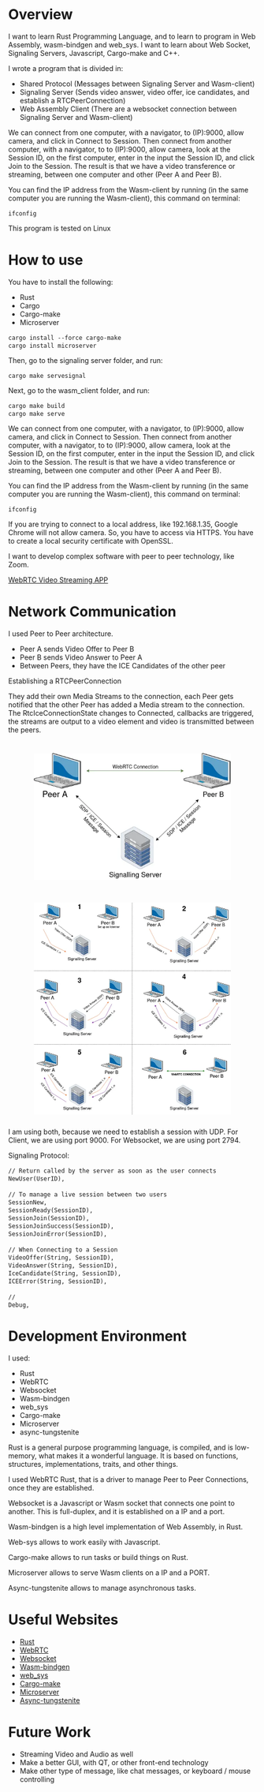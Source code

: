 # Overview

I want to learn Rust Programming Language, and to learn to program in Web Assembly, wasm-bindgen and web_sys. I want to learn about Web Socket, Signaling Servers, Javascript, Cargo-make and C++.

I wrote a program that is divided in:

- Shared Protocol (Messages between Signaling Server and Wasm-client)
- Signaling Server (Sends video answer, video offer, ice candidates, and establish a RTCPeerConnection)
- Web Assembly Client (There are a websocket connection between Signaling Server and Wasm-client)

We can connect from one computer, with a navigator, to (IP):9000, allow camera, and click in Connect to Session. Then connect from another computer, with a navigator, to to (IP):9000, allow camera, look at the Session ID, on the first computer, enter in the input the Session ID, and click Join to the Session. The result is that we have a video transference or streaming, between one computer and other (Peer A and Peer B).

You can find the IP address from the Wasm-client by running (in the same computer you are running the Wasm-client), this command on terminal:

```
ifconfig
```

This program is tested on Linux

# How to use

You have to install the following:

- Rust
- Cargo
- Cargo-make
- Microserver

```
cargo install --force cargo-make
cargo install microserver
```

Then, go to the signaling server folder, and run:

```
cargo make servesignal
```

Next, go to the wasm_client folder, and run:

```
cargo make build
cargo make serve
```

We can connect from one computer, with a navigator, to (IP):9000, allow camera, and click in Connect to Session. Then connect from another computer, with a navigator, to to (IP):9000, allow camera, look at the Session ID, on the first computer, enter in the input the Session ID, and click Join to the Session. The result is that we have a video transference or streaming, between one computer and other (Peer A and Peer B).

You can find the IP address from the Wasm-client by running (in the same computer you are running the Wasm-client), this command on terminal:

```
ifconfig
```

If you are trying to connect to a local address, like 192.168.1.35, Google Chrome will not allow camera. So, you have to access via HTTPS. You have to create a local security certificate with OpenSSL.

I want to develop complex software with peer to peer technology, like Zoom.

[WebRTC Video Streaming APP](https://www.youtube.com/watch?v=toNtPH9FuyE)

# Network Communication

I used Peer to Peer architecture.

- Peer A sends Video Offer to Peer B
- Peer B sends Video Answer to Peer A
- Between Peers, they have the ICE Candidates of the other peer

Establishing a RTCPeerConnection

They add their own Media Streams to the connection, each Peer gets notified that the other Peer has added a Media stream to the connection. The RtcIceConnectionState changes to Connected, callbacks are triggered, the streams are output to a video element and video is transmitted between the peers.

<h1 align="center">
 <a><img src="./architecture1.webp" width='400' alt="WebRTC in Rust" ></a>
 </h1>

<h1 align="center">
 <a><img src="./architecture2.webp" width='400' alt="WebRTC in Rust" ></a>
 </h1>

I am using both, because we need to establish a session with UDP. For Client, we are using port 9000.
For Websocket, we are using port 2794.

Signaling Protocol:

```
// Return called by the server as soon as the user connects
NewUser(UserID),

// To manage a live session between two users
SessionNew,
SessionReady(SessionID),
SessionJoin(SessionID),
SessionJoinSuccess(SessionID),
SessionJoinError(SessionID),

// When Connecting to a Session
VideoOffer(String, SessionID),
VideoAnswer(String, SessionID),
IceCandidate(String, SessionID),
ICEError(String, SessionID),

//
Debug,
```

# Development Environment

I used:

- Rust
- WebRTC
- Websocket
- Wasm-bindgen
- web_sys
- Cargo-make
- Microserver
- async-tungstenite

Rust is a general purpose programming language, is compiled, and is low-memory, what makes it a wonderful language. It is based on functions, structures, implementations, traits, and other things.

I used WebRTC Rust, that is a driver to manage Peer to Peer Connections, once they are established.

Websocket is a Javascript or Wasm socket that connects one point to another. This is full-duplex, and it is established on a IP and a port.

Wasm-bindgen is a high level implementation of Web Assembly, in Rust.

Web-sys allows to work easily with Javascript.

Cargo-make allows to run tasks or build things on Rust.

Microserver allows to serve Wasm clients on a IP and a PORT.

Async-tungstenite allows to manage asynchronous tasks.

# Useful Websites

* [Rust](https://www.rust-lang.org/)
* [WebRTC](https://github.com/webrtc-rs/webrtc)
* [Websocket](https://developer.mozilla.org/en-US/docs/Web/API/WebSockets_API)
* [Wasm-bindgen](https://github.com/rustwasm/wasm-bindgen)
* [web_sys](https://rustwasm.github.io/wasm-bindgen/api/web_sys/)
* [Cargo-make](https://docs.rs/crate/cargo-make/0.3.35)
* [Microserver](https://crates.io/crates/microserver)
* [Async-tungstenite](https://crates.io/crates/async-tungstenite)

# Future Work

* Streaming Video and Audio as well
* Make a better GUI, with QT, or other front-end technology
* Make other type of message, like chat messages, or keyboard / mouse controlling
